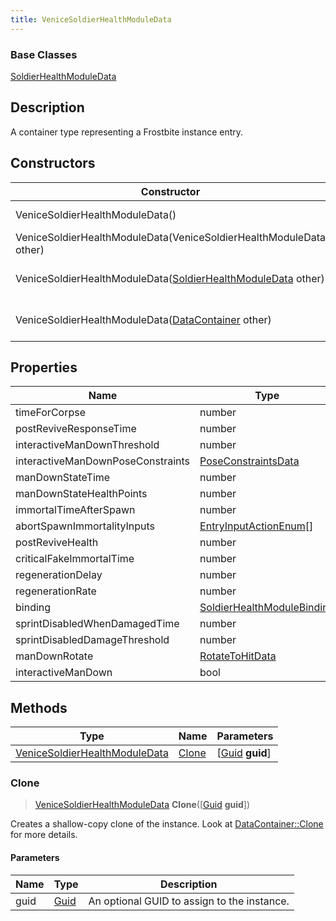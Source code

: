 ```yaml
---
title: VeniceSoldierHealthModuleData
---
```

### Base Classes

[SoldierHealthModuleData](/vext/ref/fb/soldierhealthmoduledata/)

## Description

A container type representing a Frostbite instance entry.

## Constructors

| Constructor                                                                              | Description                                                                                                                                       |
| ---------------------------------------------------------------------------------------- | ------------------------------------------------------------------------------------------------------------------------------------------------- |
| VeniceSoldierHealthModuleData()                                                          | Create a new instance of this container type.                                                                                                     |
| VeniceSoldierHealthModuleData(VeniceSoldierHealthModuleData other)                       | Create a reference copy of an instance of the same type.                                                                                          |
| VeniceSoldierHealthModuleData([SoldierHealthModuleData](/vext/ref/fb/soldierhealthmoduledata/) other)  | Upcast an instance of type [SoldierHealthModuleData](/vext/ref/fb/soldierhealthmoduledata/) to [VeniceSoldierHealthModuleData](/vext/ref/fb/venicesoldierhealthmoduledata/).  |
| VeniceSoldierHealthModuleData([DataContainer](/vext/ref/shared/class/datacontainer) other) | Upcast an instance of type [DataContainer](/vext/ref/shared/class/datacontainer) to [VeniceSoldierHealthModuleData](/vext/ref/fb/venicesoldierhealthmoduledata/). |

## Properties

| Name                              | Type                                                     | Description |
| --------------------------------- | -------------------------------------------------------- | ----------- |
| timeForCorpse                     | number                                                   |             |
| postReviveResponseTime            | number                                                   |             |
| interactiveManDownThreshold       | number                                                   |             |
| interactiveManDownPoseConstraints | [PoseConstraintsData](/vext/ref/fb/poseconstraintsdata/)               |             |
| manDownStateTime                  | number                                                   |             |
| manDownStateHealthPoints          | number                                                   |             |
| immortalTimeAfterSpawn            | number                                                   |             |
| abortSpawnImmortalityInputs       | [EntryInputActionEnum](/vext/ref/fb/entryinputactionenum/)\[\]         |             |
| postReviveHealth                  | number                                                   |             |
| criticalFakeImmortalTime          | number                                                   |             |
| regenerationDelay                 | number                                                   |             |
| regenerationRate                  | number                                                   |             |
| binding                           | [SoldierHealthModuleBinding](/vext/ref/fb/soldierhealthmodulebinding/) |             |
| sprintDisabledWhenDamagedTime     | number                                                   |             |
| sprintDisabledDamageThreshold     | number                                                   |             |
| manDownRotate                     | [RotateToHitData](/vext/ref/fb/rotatetohitdata/)                       |             |
| interactiveManDown                | bool                                                     |             |

## Methods

| Type                                                           | Name            | Parameters                                     |
| -------------------------------------------------------------- | --------------- | ---------------------------------------------- |
| [VeniceSoldierHealthModuleData](/vext/ref/fb/venicesoldierhealthmoduledata/) | [Clone](#clone) | \[[Guid](/vext/ref/shared/class/guid) **guid**\] |

### Clone

> [VeniceSoldierHealthModuleData](/vext/ref/fb/venicesoldierhealthmoduledata/) **Clone**(\[[Guid](/vext/ref/shared/class/guid) **guid**\])

Creates a shallow-copy clone of the instance. Look at [DataContainer::Clone](/vext/ref/shared/class/datacontainer#clone) for more details.

#### Parameters

| Name | Type         | Description                                 |
| ---- | ------------ | ------------------------------------------- |
| guid | [Guid](/vext/ref/shared/class/guid/) | An optional GUID to assign to the instance. |
